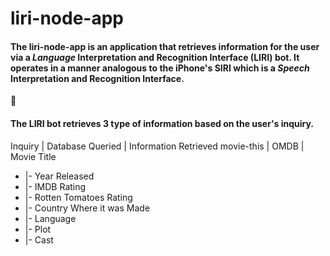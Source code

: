 <!-- ## What the project does
### Why the project is useful
#### How users can get started with the project
##### Where users can get help with your project
###### Who maintains and contributes to the project -->

# liri-node-app

#### The liri-node-app is an application that retrieves information for the user via a *Language* Interpretation and Recognition Interface (LIRI) bot. It operates in a manner analogous to the iPhone's SIRI which is a *Speech* Interpretation and Recognition Interface.
:space_invader:
#### The LIRI bot retrieves 3 type of information based on the user's inquiry.
Inquiry | Database Queried | Information Retrieved
movie-this | OMDB | Movie Title
- |-  Year Released 
- |- IMDB Rating
- |- Rotten Tomatoes Rating 
- |- Country Where it was Made
- |- Language 
- |- Plot 
- |- Cast 
          